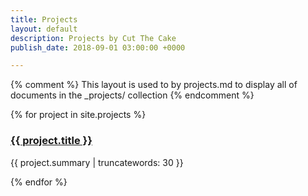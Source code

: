 ```yaml
---
title: Projects
layout: default
description: Projects by Cut The Cake
publish_date: 2018-09-01 03:00:00 +0000

---
```


{% comment %}
	This layout is used to by projects.md to display all of documents in
	the _projects/ collection
{% endcomment %}

<div class="container pure-g">
	<div class="pure-u-1">
		<div class="content">
			<div class="grid-layout">
				<div class="container pure-g">
					{% for project in site.projects %}
					<div class="pure-u-1 pure-u-md-1-3">
						<div class="card">
							<div class="card-header">
							</div>
							<div class="card-body">
								<h3><a href="{{ project.url | absolute_url }}">{{ project.title }}</a></h3>
								<p>{{ project.summary | truncatewords: 30 }}</p>
							</div>
						</div>
					</div>
					{% endfor %}
				</div>
			</div>
		</div>
	</div>
</div>
